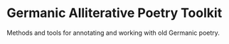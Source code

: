 # Germanic Alliterative Poetry Toolkit
 Methods and tools for annotating and working with old Germanic poetry.
